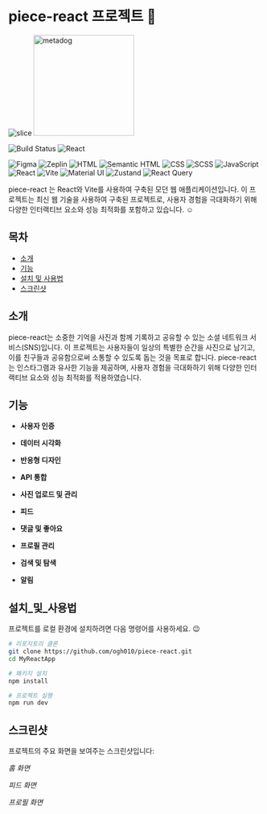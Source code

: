 # piece-react 프로젝트 🍰
![slice](https://capsule-render.vercel.app/api?type=slice&color=auto&height=200&text=Hi%20there👋&fontAlign=70&rotate=13&fontAlignY=25&desc=seulzzang's%20GitHub&descAlign=70.&descAlignY=44) 
<img src="https://github.com/ogh010/piece-react/assets/72989911/481122d2-0e4b-4f27-9202-8c9017339c55" alt="metadog" width="200"/>


![Build Status](https://img.shields.io/github/workflow/status/username/MyReactApp/CI)
![React](https://img.shields.io/badge/react-18.2.0-blue)

![Figma](https://img.shields.io/badge/figma-F24E1E?style=flat&logo=figma&logoColor=white)
![Zeplin](https://img.shields.io/badge/zeplin-FDBD39?style=flat&logo=zeplin&logoColor=white)
![HTML](https://img.shields.io/badge/html5-E34F26?style=flat&logo=html5&logoColor=white)
![Semantic HTML](https://img.shields.io/badge/semantic%20HTML-E34F26?style=flat&logo=html5&logoColor=white)
![CSS](https://img.shields.io/badge/css3-1572B6?style=flat&logo=css3&logoColor=white)
![SCSS](https://img.shields.io/badge/sass-CC6699?style=flat&logo=sass&logoColor=white)
![JavaScript](https://img.shields.io/badge/javascript-F7DF1E?style=flat&logo=javascript&logoColor=black)
![React](https://img.shields.io/badge/react-61DAFB?style=flat&logo=react&logoColor=black)
![Vite](https://img.shields.io/badge/vite-646CFF?style=flat&logo=vite&logoColor=white)
![Material UI](https://img.shields.io/badge/Material%20UI-0081CB?style=flat&logo=mui&logoColor=white)
![Zustand](https://img.shields.io/badge/zustand-000000?style=flat&logo=react&logoColor=white)
![React Query](https://img.shields.io/badge/react--query-FF4154?style=flat&logo=react-query&logoColor=white)



piece-react 는 React와 Vite를 사용하여 구축된 모던 웹 애플리케이션입니다. 
이 프로젝트는 최신 웹 기술을 사용하여 구축된 프로젝트로, 사용자 경험을 극대화하기 위해 다양한 인터랙티브 요소와 성능 최적화를 포함하고 있습니다. ☺️

## 목차 

- [소개](#소개)
- [기능](#기능)
- [설치 및 사용법](#설치_및_사용법)
- [스크린샷](#스크린샷)

## 소개

piece-react는 소중한 기억을 사진과 함께 기록하고 공유할 수 있는 소셜 네트워크 서비스(SNS)입니다. 이 프로젝트는 사용자들이 일상의 특별한 순간을 사진으로 남기고, 이를 친구들과 공유함으로써 소통할 수 있도록 돕는 것을 목표로 합니다. piece-react는 인스타그램과 유사한 기능을 제공하며, 사용자 경험을 극대화하기 위해 다양한 인터랙티브 요소와 성능 최적화를 적용하였습니다.

## 기능

- **사용자 인증**
<!-- : 이메일 및 소셜 로그인 지원. -->
- **데이터 시각화**
<!-- : 차트 및 그래프를 사용한 데이터 표현. -->
- **반응형 디자인**
<!-- : 다양한 디바이스에 최적화된 UI. -->
- **API 통합**
<!-- : 외부 API와의 연동을 통한 데이터 처리. -->
- **사진 업로드 및 관리** 
<!-- : 사용자는 자신의 갤러리에 사진을 업로드하고, 이를 카테고리별로 정리할 수 있습니다. -->
- **피드** 
<!-- : 팔로우하는 친구들의 최신 게시물을 실시간으로 확인할 수 있는 피드 기능을 제공합니다. -->
- **댓글 및 좋아요** 
<!-- : 게시물에 댓글을 달고 좋아요를 누를 수 있으며, 이를 통해 사용자 간의 상호작용을 촉진합니다. -->
- **프로필 관리** 
<!-- : 사용자는 자신의 프로필을 커스터마이즈하고, 프로필 사진과 소개글을 업데이트할 수 있습니다. -->
- **검색 및 탐색** 
<!-- : 해시태그 및 사용자 검색 기능을 통해 다양한 콘텐츠를 쉽게 탐색할 수 있습니다. -->
- **알림** 
<!-- : 새로운 댓글, 좋아요, 팔로우 등의 활동에 대한 실시간 알림을 제공합니다. -->

## 설치_및_사용법

프로젝트를 로컬 환경에 설치하려면 다음 명령어를 사용하세요. 😉

```bash
# 리포지토리 클론
git clone https://github.com/ogh010/piece-react.git
cd MyReactApp

# 패키지 설치
npm install

# 프로젝트 실행
npm run dev
```


## 스크린샷

프로젝트의 주요 화면을 보여주는 스크린샷입니다:

<!-- ![홈 화면]('./assets/img/dog.png') -->
*홈 화면*

<!-- ![피드 화면](https://github.com/username/piece-react/blob/main/screenshots/feed.png) -->
*피드 화면*

<!-- ![프로필 화면](https://github.com/username/piece-react/blob/main/screenshots/profile.png) -->
*프로필 화면*
